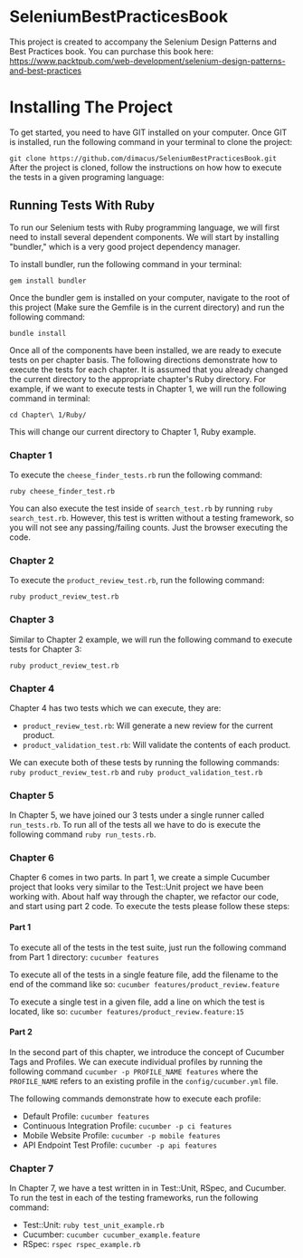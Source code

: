 SeleniumBestPracticesBook
=========================
This project is created to accompany the Selenium Design Patterns and Best Practices book. You can purchase this book here: https://www.packtpub.com/web-development/selenium-design-patterns-and-best-practices




# Installing The Project
To get started, you need to have GIT installed on your computer. Once GIT is installed, run the following command in your terminal to clone the project:

```git clone https://github.com/dimacus/SeleniumBestPracticesBook.git```              
After the project is cloned, follow the instructions on how how to execute the tests in a given programing language:

## Running Tests With Ruby

To run our Selenium tests with Ruby programming language, we will first need to install several dependent components. We will start by installing "bundler," which is a very good project dependency manager.

To install bundler, run the following command in your terminal:  
```
gem install bundler
```

Once the bundler gem is installed on your computer, navigate to the root of this project (Make sure the Gemfile is in the current directory) and run the following command:
```
bundle install
```

Once all of the components have been installed, we are ready to execute tests on per chapter basis. The following directions demonstrate how to execute the tests for each chapter. It is assumed that you already changed the current directory to the appropriate chapter's Ruby directory. For example, if we want to execute tests in Chapter 1, we will run the following command in terminal:

```
cd Chapter\ 1/Ruby/
```

This will change our current directory to Chapter 1, Ruby example.

### Chapter 1
To execute the ```cheese_finder_tests.rb``` run the following command:

```ruby cheese_finder_test.rb```

You can also execute the test inside of ```search_test.rb``` by running ```ruby search_test.rb```. However, this test is written without a testing framework, so you will not see any passing/failing counts. Just the browser executing the code.

### Chapter 2
To execute the ```product_review_test.rb```, run the following command:

```ruby product_review_test.rb``` 

### Chapter 3 
Similar to Chapter 2 example, we will run the following command to execute tests for Chapter 3:

```ruby product_review_test.rb```

### Chapter 4
Chapter 4 has two tests which we can execute, they are:

* ```product_review_test.rb```: Will generate a new review for the current product.
* ```product_validation_test.rb```: Will validate the contents of each product.

We can execute both of these tests by running the following commands: ```ruby product_review_test.rb``` and ```ruby product_validation_test.rb```

### Chapter 5
In Chapter 5, we have joined our 3 tests under a single runner called ```run_tests.rb```. To run all of the tests all we have to do is execute the following command ```ruby run_tests.rb```.

### Chapter 6
Chapter 6 comes in two parts. In part 1, we create a simple Cucumber project that looks very similar to the Test::Unit project we have been working with. About half way through the chapter, we refactor our code, and start using part 2 code. To execute the tests please follow these steps:
  
#### Part 1
To execute all of the tests in the test suite, just run the following command from Part 1 directory:
```cucumber features``` 

To execute all of the tests in a single feature file, add the filename to the end of the command like so:
```cucumber features/product_review.feature```

To execute a single test in a given file, add a line on which the test is located, like so:
```cucumber features/product_review.feature:15```

#### Part 2                                   
In the second part of this chapter, we introduce the concept of Cucumber Tags and Profiles. We can execute individual profiles by running the following command ```cucumber -p PROFILE_NAME features``` where the ```PROFILE_NAME``` refers to an existing profile in the ```config/cucumber.yml``` file.

The following commands demonstrate how to execute each profile:

* Default Profile: ```cucumber features```
* Continuous Integration Profile: ```cucumber -p ci features```
* Mobile Website Profile: ```cucumber -p mobile features```
* API Endpoint Test Profile: ```cucumber -p api features```

### Chapter 7
In Chapter 7, we have a test written in in Test::Unit, RSpec, and Cucumber. To run the test in each of the testing frameworks, run the following command:

* Test::Unit: ```ruby test_unit_example.rb```
* Cucumber: ```cucumber cucumber_example.feature```
* RSpec: ```rspec rspec_example.rb```



